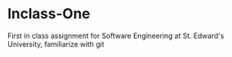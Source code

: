 # Inclass-One
First in class assignment for Software Engineering at St. Edward's University, familiarize with git
